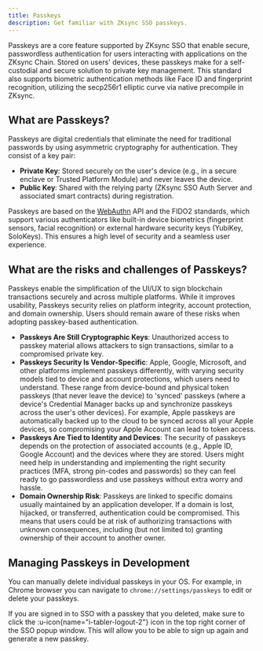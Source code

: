 ```yaml
---
title: Passkeys
description: Get familiar with ZKsync SSO passkeys.
---
```


Passkeys are a core feature supported by ZKsync SSO that enable secure,
passwordless authentication for users interacting with applications on the ZKsync Chain.
Stored on users' devices, these passkeys make for a self-custodial and secure solution to private key management.
This standard also supports biometric authentication methods like Face ID and fingerprint recognition,
utilizing the secp256r1 elliptic curve via native precompile in ZKsync.

## What are Passkeys?

Passkeys are digital credentials that eliminate the need for traditional passwords by using asymmetric cryptography for authentication.
They consist of a key pair:

- **Private Key**: Stored securely on the user's device (e.g., in a secure enclave or Trusted Platform Module) and never leaves the device.
- **Public Key**: Shared with the relying party (ZKsync SSO Auth Server and associated smart contracts) during registration.

Passkeys are based on the [WebAuthn](https://www.w3.org/TR/webauthn-2/) API and the FIDO2 standards,
which support various authenticators like built-in device biometrics (fingerprint sensors, facial recognition)
or external hardware security keys (YubiKey, SoloKeys). This ensures a high level of security and a seamless user experience.

## What are the risks and challenges of Passkeys?

Passkeys enable the simplification of the UI/UX to sign blockchain transactions securely and across multiple platforms. While it improves usability,
Passkeys security relies on platform integrity, account protection, and domain ownership. Users should remain aware of these risks when adopting
passkey-based authentication.

- **Passkeys Are Still Cryptographic Keys**: Unauthorized access to passkey material allows attackers to sign transactions, similar to a compromised
private key.
- **Passkeys Security Is Vendor-Specific**: Apple, Google, Microsoft, and other platforms implement passkeys differently, with varying security models
tied to device and account protections, which users need to understand. These range from device-bound and physical token passkeys (that never leave
the device) to 'synced' passkeys (where a device's Credential Manager backs up and synchronize passkeys across the user's other devices). For example,
Apple passkeys are automatically backed up to the cloud to be synced across all your Apple devices, so compromising your Apple Account can lead to
token access.
- **Passkeys Are Tied to Identity and Devices**: The security of passkeys depends on the protection of associated accounts (e.g., Apple ID, Google
Account) and the devices where they are stored. Users might need help in understanding and implementing the right security practices (MFA, strong
pin-codes and passwords) so they can feel ready to go passwordless and use passkeys without extra worry and hassle.
- **Domain Ownership Risk**: Passkeys are linked to specific domains usually maintained by an application developer. If a domain is lost, hijacked,
or transferred, authentication could be compromised. This means that users could be at risk of authorizing transactions with unknown consequences,
including (but not limited to) granting ownership of their account to another owner.

## Managing Passkeys in Development

You can manually delete individual passkeys in your OS.
For example, in Chrome browser you can navigate to `chrome://settings/passkeys` to edit or delete your passkeys.

If you are signed in to SSO with a passkey that you deleted,
make sure to click the :u-icon{name="i-tabler-logout-2"} icon
in the top right corner of the SSO popup window.
This will allow you to be able to sign up again and generate a new passkey.
